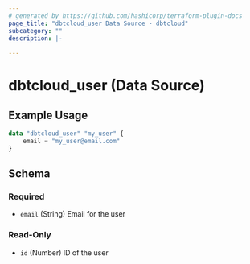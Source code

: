 ```yaml
---
# generated by https://github.com/hashicorp/terraform-plugin-docs
page_title: "dbtcloud_user Data Source - dbtcloud"
subcategory: ""
description: |-
  
---
```


# dbtcloud_user (Data Source)



## Example Usage

```terraform
data "dbtcloud_user" "my_user" {
    email = "my_user@email.com"
}
```

<!-- schema generated by tfplugindocs -->
## Schema

### Required

- `email` (String) Email for the user

### Read-Only

- `id` (Number) ID of the user
